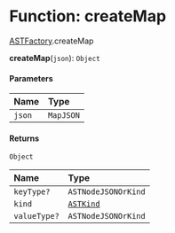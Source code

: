 # Function: createMap

[ASTFactory](/auto-docs/editor/modules/ASTFactory.md).createMap

**createMap**(`json`): `Object`

#### Parameters

| Name | Type |
| :------ | :------ |
| `json` | `MapJSON` |

#### Returns

`Object`

| Name | Type |
| :------ | :------ |
| `keyType?` | `ASTNodeJSONOrKind` |
| `kind` | [`ASTKind`](/auto-docs/editor/enums/ASTKind.md) |
| `valueType?` | `ASTNodeJSONOrKind` |

